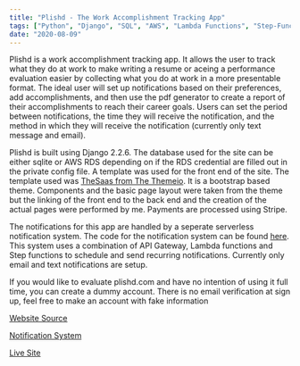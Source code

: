 ```yaml
---
title: "Plishd - The Work Accomplishment Tracking App"
tags: ["Python", "Django", "SQL", "AWS", "Lambda Functions", "Step-Functions"]
date: "2020-08-09"
---
```

Plishd is a work accomplishment tracking app. It allows the user to track what they do at work to make writing a resume or aceing a performance evaluation easier by collecting what you do at work in a more presentable format. The ideal user will set up notifications based on their preferences, add accomplishments, and then use the pdf generator to create a report of their accomplishments to reach their career goals. Users can set the period between notifications, the time they will receive the notification, and the method in which they will receive the notification (currently only text message and email).

Plishd is built using Django 2.2.6. The database used for the site can be either sqlite or AWS RDS depending on if the RDS credential are filled out in the private config file. A template was used for the front end of the site. The template used was [TheSaas from The Themeio](https://themeforest.net/item/thesaas-responsive-bootstrap-saas-software-webapp-template/19778599). It is a bootstrap based theme. Components and the basic page layout were taken from the theme but the linking of the front end to the back end and the creation of the actual pages were performed by me. Payments are processed using Stripe.

The notifications for this app are handled by a seperate serverless notification system. The code for the notification system can be found [here](https://github.com/trcarney88/plishd-lambdas). This system uses a combination of API Gateway, Lambda functions and Step functions to schedule and send recurring notifications. Currently only email and text notifications are setup.

If you would like to evaluate plishd.com and have no intention of using it full time, you can create a dummy account. There is no email verification at sign up, feel free to make an account with fake information

[Website Source](https://github.com/trcarney88/plishd-app)

[Notification System](https://github.com/trcarney88/plishd-lambdas)

[Live Site](http://44.234.221.146/)